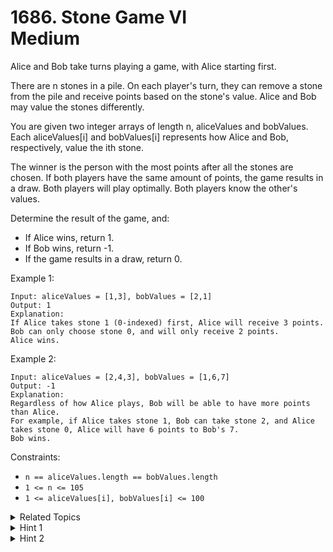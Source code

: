 # 1686. Stone Game VI<br> Medium

Alice and Bob take turns playing a game, with Alice starting first.

There are n stones in a pile. On each player's turn, they can remove a stone from the pile and receive points based on the stone's value. Alice and Bob may value the stones differently.

You are given two integer arrays of length n, aliceValues and bobValues. Each aliceValues[i] and bobValues[i] represents how Alice and Bob, respectively, value the ith stone.

The winner is the person with the most points after all the stones are chosen. If both players have the same amount of points, the game results in a draw. Both players will play optimally. Both players know the other's values.

Determine the result of the game, and:

- If Alice wins, return 1.
- If Bob wins, return -1.
- If the game results in a draw, return 0.

Example 1:

```
Input: aliceValues = [1,3], bobValues = [2,1]
Output: 1
Explanation:
If Alice takes stone 1 (0-indexed) first, Alice will receive 3 points.
Bob can only choose stone 0, and will only receive 2 points.
Alice wins.
```

Example 2:

```
Input: aliceValues = [2,4,3], bobValues = [1,6,7]
Output: -1
Explanation:
Regardless of how Alice plays, Bob will be able to have more points than Alice.
For example, if Alice takes stone 1, Bob can take stone 2, and Alice takes stone 0, Alice will have 6 points to Bob's 7.
Bob wins.
```

Constraints:

- `n == aliceValues.length == bobValues.length`
- `1 <= n <= 105`
- `1 <= aliceValues[i], bobValues[i] <= 100`

<details>

<summary> Related Topics </summary>

-   `Array`
-   `Game Theory`

</details>

<details>

<summary> Hint 1 </summary>
When one takes the stone, they not only get the points, but they take them away from the other player too.
</details>
<details>

<summary> Hint 2 </summary>
Greedily choose the stone with the maximum aliceValues[i] + bobValues[i].
</details>
